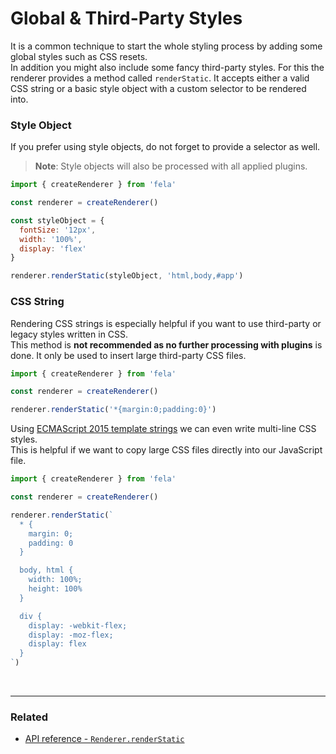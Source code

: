# Global & Third-Party Styles

It is a common technique to start the whole styling process by adding some global styles such as CSS resets.<br>
In addition you might also include some fancy third-party styles. For this the renderer provides a method called `renderStatic`.
It accepts either a valid CSS string or a basic style object with a custom selector to be rendered into.<br>

### Style Object
If you prefer using style objects, do not forget to provide a selector as well.
> **Note**: Style objects will also be processed with all applied plugins.

```javascript
import { createRenderer } from 'fela'

const renderer = createRenderer()

const styleObject = {
  fontSize: '12px',
  width: '100%',
  display: 'flex'
}

renderer.renderStatic(styleObject, 'html,body,#app')
```

### CSS String
Rendering CSS strings is especially helpful if you want to use third-party or legacy styles written in CSS.<br>
This method is **not recommended as no further processing with plugins** is done. It only be used to insert large third-party CSS files.

```javascript
import { createRenderer } from 'fela'

const renderer = createRenderer()

renderer.renderStatic('*{margin:0;padding:0}')
```

Using [ECMAScript 2015 template strings](https://developer.mozilla.org/de/docs/Web/JavaScript/Reference/template_strings) we can even write multi-line CSS styles. <br>This is helpful if we want to copy large CSS files directly into our JavaScript file.
```javascript
import { createRenderer } from 'fela'

const renderer = createRenderer()

renderer.renderStatic(`
  * {
    margin: 0;
    padding: 0
  }

  body, html {
    width: 100%;
    height: 100%
  }

  div {
    display: -webkit-flex;
    display: -moz-flex;
    display: flex
  }
`)
```

<br>

---

### Related
* [API reference - `Renderer.renderStatic`](../api/fela/Renderer.md#renderstaticstyle-selector)
